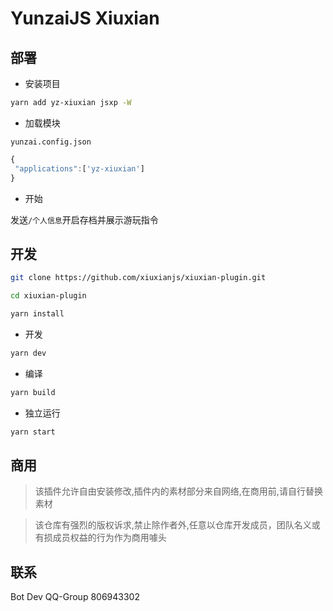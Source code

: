# YunzaiJS Xiuxian

## 部署

- 安装项目

```sh
yarn add yz-xiuxian jsxp -W
```

- 加载模块

`yunzai.config.json`

```ts
{
 "applications":['yz-xiuxian']
}
```

- 开始

发送`/个人信息`开启存档并展示游玩指令

## 开发

```sh
git clone https://github.com/xiuxianjs/xiuxian-plugin.git

cd xiuxian-plugin
```

```sh
yarn install
```

- 开发

```sh
yarn dev
```

- 编译

```sh
yarn build
```

- 独立运行

```sh
yarn start
```

## 商用

> 该插件允许自由安装修改,插件内的素材部分来自网络,在商用前,请自行替换素材

> 该仓库有强烈的版权诉求,禁止除作者外,任意以仓库开发成员，团队名义或有损成员权益的行为作为商用噱头

## 联系

Bot Dev QQ-Group 806943302
